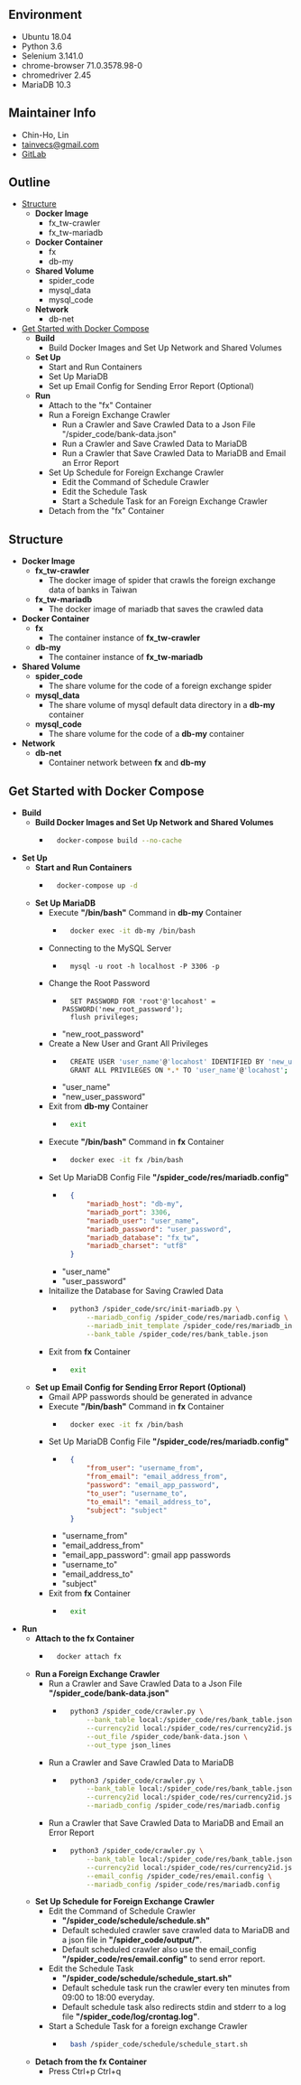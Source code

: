 ## Environment
* Ubuntu 18.04
* Python 3.6
* Selenium 3.141.0
* chrome-browser 71.0.3578.98-0
* chromedriver 2.45
* MariaDB 10.3


## Maintainer Info
* Chin-Ho, Lin
* <tainvecs@gmail.com>
* [GitLab](https://gitlab.com/tainvecs/foreignexchange-taiwan/)


## Outline
* [Structure](https://gitlab.com/tainvecs/foreignexchange-taiwan/#structure)
    + **Docker Image**
        + fx_tw-crawler
        + fx_tw-mariadb
    + **Docker Container**
        + fx
        + db-my
    + **Shared Volume**
        + spider_code
        + mysql_data
        + mysql_code
    + **Network**
        + db-net
* [Get Started with Docker Compose](https://gitlab.com/tainvecs/foreignexchange-taiwan/#get-started-with-docker-compose)
    + **Build**
        + Build Docker Images and Set Up Network and Shared Volumes
    + **Set Up**
        + Start and Run Containers
        + Set Up MariaDB
        + Set up Email Config for Sending Error Report (Optional)
    + **Run**
        + Attach to the \"fx\" Container
        + Run a Foreign Exchange Crawler
            + Run a Crawler and Save Crawled Data to a Json File \"/spider_code/bank-data.json\"
            + Run a Crawler and Save Crawled Data to MariaDB
            + Run a Crawler that Save Crawled Data to MariaDB and Email an Error Report
        + Set Up Schedule for Foreign Exchange Crawler
            + Edit the Command of Schedule Crawler
            + Edit the Schedule Task
            + Start a Schedule Task for an Foreign Exchange Crawler
        + Detach from the \"fx\" Container


## Structure
* **Docker Image**
    - **fx_tw-crawler**
        + The docker image of spider that crawls the foreign exchange data of banks in Taiwan
    - **fx_tw-mariadb**
        + The docker image of mariadb that saves the crawled data
* **Docker Container**
    - **fx**
        + The container instance of **fx_tw-crawler**
    - **db-my**
        + The container instance of **fx_tw-mariadb**
* **Shared Volume**
    - **spider_code**
        + The share volume for the code of a foreign exchange spider
    - **mysql_data**
        + The share volume of mysql default data directory in a **db-my** container
    - **mysql_code**
        + The share volume for the code of a **db-my** container
* **Network**
    - **db-net**
        + Container network between **fx** and **db-my**


## Get Started with Docker Compose
* **Build**
    + **Build Docker Images and Set Up Network and Shared Volumes**
        + ```bash
            docker-compose build --no-cache
          ```
* **Set Up**
    + **Start and Run Containers**
        + ```bash
            docker-compose up -d
          ```
    + **Set Up MariaDB**
        + Execute **\"/bin/bash\"** Command in **db-my** Container
            + ```bash
                docker exec -it db-my /bin/bash
              ```
        + Connecting to the MySQL Server
            + ```mysql
                mysql -u root -h localhost -P 3306 -p
              ```
        + Change the Root Password
            + ```mysql
                SET PASSWORD FOR 'root'@'locahost' = PASSWORD('new_root_password');
                flush privileges;
              ```
            + \"new_root_password\"
        + Create a New User and Grant All Privileges
            + ```bash
                CREATE USER 'user_name'@'locahost' IDENTIFIED BY 'new_user_password';
                GRANT ALL PRIVILEGES ON *.* TO 'user_name'@'locahost';
              ```
            + \"user_name\"
            + \"new_user_password\"
        + Exit from **db-my** Container
            + ```bash
                exit
              ```
        + Execute **\"/bin/bash\"** Command in **fx** Container
            + ```bash
                docker exec -it fx /bin/bash
              ```
        + Set Up MariaDB Config File **\"/spider_code/res/mariadb.config\"**
            + ```json
                {
                    "mariadb_host": "db-my",
                    "mariadb_port": 3306,
                    "mariadb_user": "user_name",
                    "mariadb_password": "user_password",
                    "mariadb_database": "fx_tw",
                    "mariadb_charset": "utf8"
                }
              ```
            + \"user_name\"
            + \"user_password\"
        + Initailize the Database for Saving Crawled Data
            + ```bash
                python3 /spider_code/src/init-mariadb.py \
                    --mariadb_config /spider_code/res/mariadb.config \
                    --mariadb_init_template /spider_code/res/mariadb_init_template.json \
                    --bank_table /spider_code/res/bank_table.json
              ```
        + Exit from **fx** Container
            + ```bash
                exit
              ```
    + **Set up Email Config for Sending Error Report (Optional)**
        + Gmail APP passwords should be generated in advance
        + Execute **\"/bin/bash\"** Command in **fx** Container
            + ```bash
                docker exec -it fx /bin/bash
              ```
        + Set Up MariaDB Config File **\"/spider_code/res/mariadb.config\"**
            + ```json
                {
                    "from_user": "username_from",
                    "from_email": "email_address_from",
                    "password": "email_app_password",
                    "to_user": "username_to",
                    "to_email": "email_address_to",
                    "subject": "subject"
                }
              ```
            + \"username_from\"
            + \"email_address_from\"
            + \"email_app_password\": gmail app passwords
            + \"username_to\"
            + \"email_address_to\"
            + \"subject\"
        + Exit from **fx** Container
            + ```bash
                exit
              ```
* **Run**
    + **Attach to the fx Container**
        + ```bash
            docker attach fx
          ```
    + **Run a Foreign Exchange Crawler**
        + Run a Crawler and Save Crawled Data to a Json File **\"/spider_code/bank-data.json\"**
            + ```bash
                python3 /spider_code/crawler.py \
                    --bank_table local:/spider_code/res/bank_table.json \
                    --currency2id local:/spider_code/res/currency2id.json \
                    --out_file /spider_code/bank-data.json \
                    --out_type json_lines
              ```
        + Run a Crawler and Save Crawled Data to MariaDB
            + ```bash
                python3 /spider_code/crawler.py \
                    --bank_table local:/spider_code/res/bank_table.json \
                    --currency2id local:/spider_code/res/currency2id.json \
                    --mariadb_config /spider_code/res/mariadb.config
              ```
        + Run a Crawler that Save Crawled Data to MariaDB and Email an Error Report
            + ```bash
                python3 /spider_code/crawler.py \
                    --bank_table local:/spider_code/res/bank_table.json \
                    --currency2id local:/spider_code/res/currency2id.json \
                    --email_config /spider_code/res/email.config \
                    --mariadb_config /spider_code/res/mariadb.config
              ```
    + **Set Up Schedule for Foreign Exchange Crawler**
        + Edit the Command of Schedule Crawler
            + **\"/spider_code/schedule/schedule.sh\"**
            + Default scheduled crawler save crawled data to MariaDB and a json file in **\"/spider_code/output/\"**.
            + Default scheduled crawler also use the email_config **\"/spider_code/res/email.config\"** to send error report.
        + Edit the Schedule Task
            + **\"/spider_code/schedule/schedule_start.sh\"**
            + Default schedule task run the crawler every ten minutes from 09:00 to 18:00 everyday.
            + Default schedule task also redirects stdin and stderr to a log file **\"/spider_code/log/crontag.log\"**.
        + Start a Schedule Task for a foreign exchange Crawler
            + ```bash
                bash /spider_code/schedule/schedule_start.sh
              ```
    + **Detach from the fx Container**
        + Press Ctrl+p Ctrl+q

